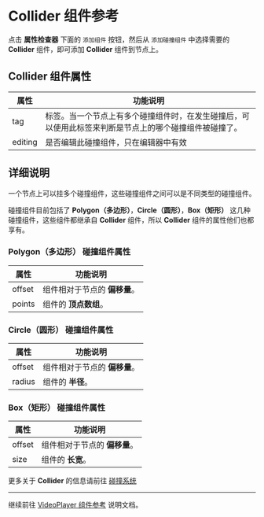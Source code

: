 # Collider 组件参考

点击 **属性检查器** 下面的 `添加组件` 按钮，然后从 `添加碰撞组件` 中选择需要的 **Collider** 组件，即可添加 **Collider** 组件到节点上。


## Collider 组件属性

| 属性 |   功能说明
| -------------- | ----------- |
| tag | 标签。当一个节点上有多个碰撞组件时，在发生碰撞后，可以使用此标签来判断是节点上的哪个碰撞组件被碰撞了。
| editing | 是否编辑此碰撞组件，只在编辑器中有效

## 详细说明

一个节点上可以挂多个碰撞组件，这些碰撞组件之间可以是不同类型的碰撞组件。

碰撞组件目前包括了 **Polygon（多边形）**，**Circle（圆形）**，**Box（矩形）** 这几种碰撞组件，这些组件都继承自 **Collider** 组件，所以 **Collider** 组件的属性他们也都享有。

### Polygon（多边形） 碰撞组件属性
| 属性 |   功能说明
| -------------- | ----------- |
| offset | 组件相对于节点的 **偏移量**。
| points | 组件的 **顶点数组**。

### Circle（圆形） 碰撞组件属性
| 属性 |   功能说明
| -------------- | ----------- |
| offset | 组件相对于节点的 **偏移量**。
| radius | 组件的 **半径**。

### Box（矩形） 碰撞组件属性
| 属性 |   功能说明
| -------------- | ----------- |
| offset | 组件相对于节点的 **偏移量**。
| size | 组件的 **长宽**。


更多关于 **Collider** 的信息请前往 [碰撞系统](../physics/index.md)

<hr>

继续前往 [VideoPlayer 组件参考](videoplayer.md) 说明文档。
